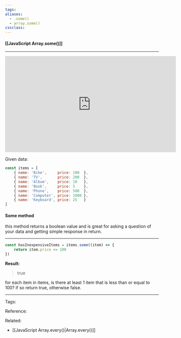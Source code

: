```yaml
---
tags:
aliases: 
  - .some()
  - array.some()
cssclass: 
---
```


#### [[JavaScript Array.some()]]

---

<center>
	<iframe width="560" height="315" src="https://www.youtube.com/embed/R8rmfD9Y5-c" frameborder="0" allow="accelerometer; autoplay; encrypted-media; gyroscope; picture-in-picture" allowfullscreen></iframe>
</center>

Given data:

```javascript
const items = [
    { name: 'Bike',     price: 100  },
    { name: 'TV',       price: 200  },
    { name: 'Album',    price: 10   },
    { name: 'Book',     price: 5    },
    { name: 'Phone',    price: 500  },
    { name: 'Computer', price: 1000 },
    { name: 'Keyboard', price: 25   }
]
```

#### Some method

this method returns a boolean value and is great for asking a question of your data and getting simple response in return.

---

```javascript
const hasInexpensiveItems = items.some((item) => {
    return item.price <= 100
})
```

**Result:**

> true

for each item in items, is there at least 1 item that is less than or equal to 100? if so return true, otherwise false. 

---
Tags: 

Reference:

Related:
- [[JavaScript Array.every()|Array.every()]]
